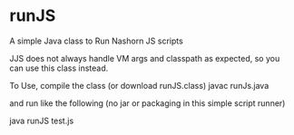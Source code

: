 # runJS
A simple Java class to Run Nashorn JS scripts 

JJS does not always handle VM args and classpath as expected, so you can use this class instead.  

To Use, compile the class (or download runJS.class)
javac runJs.java

and run like the following (no jar or packaging in this simple script runner)

java runJS test.js
